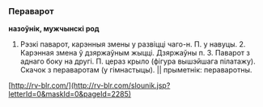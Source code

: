 ### Пераварот
**назоўнік, мужчынскі род**

1. Рэзкі паварот, карэнныя змены у развіцці чаго-н. П. у навуцы. 2. Карэнная змена ў дзяржаўным жыцці. Дзяржаўны п. 3. Паварот з аднаго боку на другі. П. цераз крыло (фігура вышэйшага пілатажу). Скачок з пераваротам (у гімнастыцы). || прыметнік: пераваротны.

<a rel="author">[http://rv-blr.com/](http://rv-blr.com/slounik.jsp?letterId=0&maskId=0&pageId=2285)</a>
